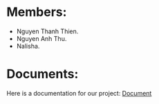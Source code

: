 # Members:    
* Nguyen Thanh Thien.  
* Nguyen Anh Thu.  
* Nalisha.  
# Documents:
Here is a documentation for our project: [Document](https://anewday1999.github.io/social_network_PO/docs/_build/html/index.html)
